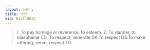 ```yaml
---
layout: entry
title: བཀུར་
vid: Hill:0022
---
```

> I. To pay homage or reverence; to esteem. 2. To slander, to blaspheme CD. To respect, venerate DK.To respect DS.To make offering, serve, respect TC.
